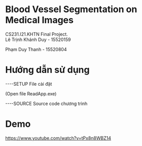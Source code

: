 # Blood Vessel Segmentation on Medical Images
CS231.I21.KHTN Final Project.   
Lê Trịnh Khánh Duy - 15520159

Phạm Duy Thanh - 15520804
# Hướng dẫn sử dụng
----SETUP			File cài đặt

(Open file ReadApp.exe)

----SOURCE		Source code chương trình
# Demo
https://www.youtube.com/watch?v=tPx8n8WBZ14
